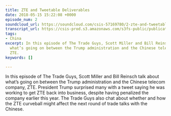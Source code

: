 ```yaml
---
title: ZTE and Tweetable Deliverables
date: 2018-05-15 15:22:08 +0000
episode_num: 2
soundcloud_url: https://soundcloud.com/csis-57169780/2-zte-and-tweetable?in=csis-57169780/sets/the-trade-guys
transcript_url: https://csis-prod.s3.amazonaws.com/s3fs-public/publication/180730_Tweetable_Deliverables.pdf?pAEE3d6H8RIGgVBTQZZDTqoOLnXEfwVG
tags:
- China
excerpt: In this episode of The Trade Guys, Scott Miller and Bill Reinsch talk about
  what’s going on between the Trump administration and the Chinese telecom company,
  ZTE.
keywords: []

---
```

In this episode of The Trade Guys, Scott Miller and Bill Reinsch talk about what’s going on between the Trump administration and the Chinese telecom company, ZTE. President Trump surprised many with a tweet saying he was working to get ZTE back into business, despite having penalized the company earlier this year. The Trade Guys also chat about whether and how the ZTE curveball might affect the next round of trade talks with the Chinese. 